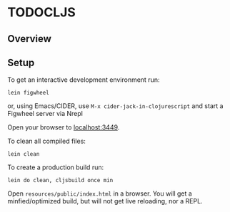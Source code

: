 # TODOCLJS

## Overview

## Setup

To get an interactive development environment run:

    lein figwheel
    
or, using Emacs/CIDER, use `M-x cider-jack-in-clojurescript` and start a Figwheel server via Nrepl

Open your browser to [localhost:3449](http://localhost:3449/).

To clean all compiled files:

    lein clean

To create a production build run:

    lein do clean, cljsbuild once min

Open `resources/public/index.html` in a browser. You will get a minfied/optimized build, but will not
get live reloading, nor a REPL. 
